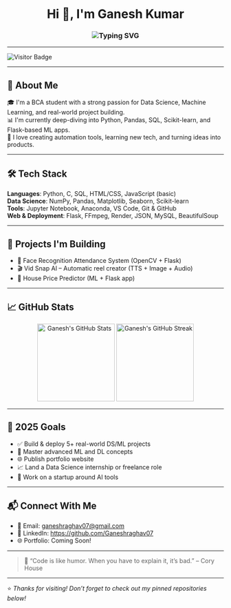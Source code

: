 <h1 align="center">Hi 👋, I'm Ganesh Kumar</h1>
<h3 align="center">
  <img src="https://readme-typing-svg.demolab.com?font=Fira+Code&pause=1000&color=00C2FF&center=true&width=435&lines=BCA+Student;Aspiring+Data+Scientist;ML+%26+AI+Enthusiast;Problem+Solver+%7C+Builder" alt="Typing SVG" />
</h3>

---

![Visitor Badge](https://komarev.com/ghpvc/?username=ganeshraghav&label=Profile+Visitors&color=blue)

---

## 🚀 About Me

🎓 I'm a BCA student with a strong passion for Data Science, Machine Learning, and real-world project building.  
📊 I'm currently deep-diving into Python, Pandas, SQL, Scikit-learn, and Flask-based ML apps.  
🤖 I love creating automation tools, learning new tech, and turning ideas into products.

---

## 🛠️ Tech Stack

**Languages**: Python, C, SQL, HTML/CSS, JavaScript (basic)  
**Data Science**: NumPy, Pandas, Matplotlib, Seaborn, Scikit-learn  
**Tools**: Jupyter Notebook, Anaconda, VS Code, Git & GitHub  
**Web & Deployment**: Flask, FFmpeg, Render, JSON, MySQL, BeautifulSoup  

---

## 📂 Projects I'm Building

- 🧠 Face Recognition Attendance System (OpenCV + Flask)  
- 🎬 Vid Snap AI – Automatic reel creator (TTS + Image + Audio)    
- 🏡 House Price Predictor (ML + Flask app)

---

## 📈 GitHub Stats

<p align="center">
  <img src="https://github-readme-stats.vercel.app/api?username=ganeshraghav07&show_icons=true&theme=tokyonight" alt="Ganesh's GitHub Stats" height="180px"/>
  <img src="https://github-readme-streak-stats.herokuapp.com/?user=ganeshraghav07&theme=tokyonight" alt="Ganesh's GitHub Streak" height="180px"/>
</p>

---

## 🎯 2025 Goals

- ✅ Build & deploy 5+ real-world DS/ML projects  
- 🧠 Master advanced ML and DL concepts  
- 🌐 Publish portfolio website  
- 📈 Land a Data Science internship or freelance role  
- 🚀 Work on a startup around AI tools

---

## 📬 Connect With Me

- 📧 Email: ganeshraghav07@gmail.com
- 🔗 LinkedIn: https://github.com/Ganeshraghav07
- 🌐 Portfolio: Coming Soon!

---

> 💬 “Code is like humor. When you have to explain it, it’s bad.” – Cory House

---

⭐ *Thanks for visiting! Don’t forget to check out my pinned repositories below!*  
